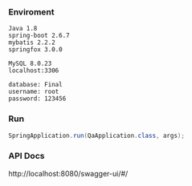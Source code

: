 ### Enviroment

```
Java 1.8
spring-boot 2.6.7
mybatis 2.2.2
springfox 3.0.0
```

```
MySQL 8.0.23
localhost:3306

database: Final
username: root
password: 123456
```



### Run

```java
SpringApplication.run(QaApplication.class, args);
```



### API Docs

http://localhost:8080/swagger-ui/#/





